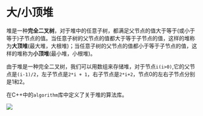 # 大/小顶堆


堆是一种**完全二叉树**，对于堆中的任意子树，都满足父节点的值大于等于(或小于等于)子节点的值。当任意子树的父节点的值都大于等于子节点的值，这样的堆称为**大顶堆**(最大堆，大根堆)；当任意子树的父节点的值都小于等于子节点的值，这样的堆称为**小顶堆**(最小堆，小根堆)。

由于堆是一种完全二叉树，我们可以用数组来存储堆，对于节点`i(i>0)`,它的父节点是`(i-1)/2`，左子节点是`2*i + 1`，右子节点是`2*i+2`，节点0的左右子节点分别是1和2。

在C++中的`algorithm`库中定义了关于堆的算法库。

![](https://cdn.jsdelivr.net/gh/AZMDDY/imgs/20200907201148.png)
